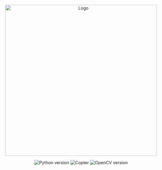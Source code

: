 <p align="center">
  <img src="https://i.ibb.co/4WqXfZC/t-4762dbc05286cae2cfcc8347edad7e73-body.jpg" alt="Logo" width="500">
</p>

<p align="center">
  <img src="https://shields.microej.com/badge/Python%20Version%20-3.11.8-blue" alt="Python version">
  <img src="https://shields.microej.com/badge/Drone-COEX%20Clover%20v4-green" alt="Copter">
  <img src="https://shields.microej.com/badge/OpenCV%20Version-4.10.0.84-orange" alt="OpenCV version">
</p>
